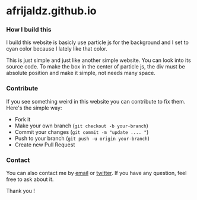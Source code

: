 # afrijaldz.github.io

### How I build this
I build this website is basicly use particle js for the background and I set to cyan color because I lately like that color.

This is just simple and just like another simple website. You can look into its source code. To make the box in the center of particle js, the div must be absolute position and make it simple, not needs many space.

### Contribute
If you see something weird in this website you can contribute to fix them. Here's the simple way:
- Fork it
- Make your own branch (`git checkout -b your-branch`)
- Commit your changes (`git commit -m "update .... "`)
- Push to your branch (`git push -u origin your-branch`)
- Create new Pull Request

### Contact
You can also contact me by [email](mailto:ijuldz@gmail.com) or [twitter](http://twitter.com/afrijaldz). If you have any question, feel free to ask about it.

Thank you !

